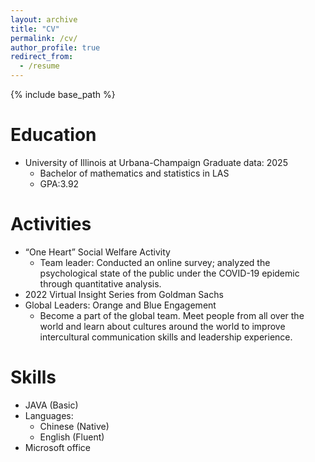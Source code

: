 ```yaml
---
layout: archive
title: "CV"
permalink: /cv/
author_profile: true
redirect_from:
  - /resume
---
```


{% include base_path %}

Education
======
* University of Illinois at Urbana-Champaign    Graduate data: 2025
    * Bachelor of mathematics and statistics in LAS
    * GPA:3.92

Activities
======
* “One Heart” Social Welfare Activity
    * Team leader: Conducted an online survey; analyzed the psychological state of the public under the COVID-19 epidemic through quantitative analysis.
* 2022 Virtual Insight Series from Goldman Sachs
* Global Leaders: Orange and Blue Engagement
    * Become a part of the global team. Meet people from all over the world and learn about cultures around the world to improve intercultural communication skills and leadership experience.


Skills
======
* JAVA (Basic)
* Languages:
  * Chinese (Native)
  * English (Fluent)
* Microsoft office


